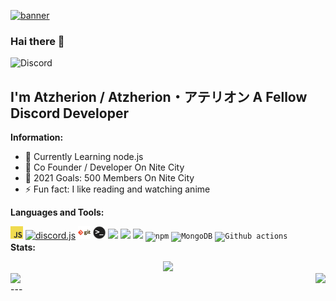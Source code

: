 [![banner](https://media.discordapp.net/attachments/770088352811581470/784650445464797195/20201205_132025.jpg?width=922&height=308)](atzhertheforgetten.github.io)

### Hai there 👋

![Discord](https://discord.c99.nl/widget/theme-2/765363887561506837.png)

## I'm Atzherion / Atzherion・アテリオン A Fellow Discord Developer

 **Information:**
 
- 🌱 Currently Learning node.js
- 🔭 Co Founder / Developer On Nite City
- 🥅 2021 Goals: 500 Members On Nite City
- ⚡ Fun fact: I like reading and watching anime

**Languages and Tools:**  


<code><img height="20" src="https://raw.githubusercontent.com/github/explore/80688e429a7d4ef2fca1e82350fe8e3517d3494d/topics/javascript/javascript.png"></code>
<a href="https://discord.js.org"><img src="https://cdn.discordapp.com/attachments/740865034887888996/740865173065170994/logo-square.png" width="20" alt="discord.js" /></a>
<code><img height="20" src="https://raw.githubusercontent.com/github/explore/80688e429a7d4ef2fca1e82350fe8e3517d3494d/topics/git/git.png"></code>
<code><img height="20" src="https://raw.githubusercontent.com/github/explore/80688e429a7d4ef2fca1e82350fe8e3517d3494d/topics/terminal/terminal.png"></code>
<code><img height="20" src="https://img.shields.io/badge/-Nodejs-43853d?style=flat-square&logo=Node.js&logoColor=white"/></code>
<code><img height="20" src="https://img.shields.io/badge/-HTML5-E34F26?style=flat-square&logo=html5&logoColor=white" /></code>
<code><img height="20" src="https://img.shields.io/badge/-Heroku-430098?style=flat-square&logo=heroku&logoColor=white" /></code>
<code><img alt="npm" src="https://img.shields.io/badge/-NPM-CB3837?style=flat-square&logo=npm&logoColor=white" /></code>
<code><img alt="MongoDB" src="https://img.shields.io/badge/-MongoDB-13aa52?style=flat-square&logo=mongodb&logoColor=white" /></code>
<code><img alt="Github actions" src="https://img.shields.io/badge/-Github_Actions-2088FF?style=flat-square&logo=github-actions&logoColor=white" /></code>
<br />
**Stats:**  


<div align="center"><img src="https://github-profile-trophy.vercel.app/?username=AtzherTheForgetten&theme=dracula&count_private=true"></div>
<img align="left" src="https://github-readme-stats.vercel.app/api?username=AtzherTheForgetten&show_icons=true&hide_border=true&theme=tokyonight"><img align="right" src="https://github-readme-stats.vercel.app/api/top-langs/?username=AtzherTheForgetten&theme=tokyonight&hide=batchfile">
<br />
---

[website]: https://codeSTACKr.com
[course]: http://vsCodeHero.com
[twitter]: https://twitter.com/codeSTACKr
[youtube]: https://youtube.com/codeSTACKr
[instagram]: https://instagram.com/codeSTACKr
[linkedin]: https://linkedin.com/in/codeSTACKr
[webdevplaylist]: https://www.youtube.com/playlist?list=PLkwxH9e_vrAJ0WbEsFA9W3I1W-g_BTsbt
[jsplaylist]: https://www.youtube.com/playlist?list=PLkwxH9e_vrALRJKu7wfXby3MKeflhTu6B
[cssplaylist]: https://www.youtube.com/playlist?list=PLkwxH9e_vrALSdvZuEh6gqQdmDoDIoqz4
[reactplaylist]: https://www.youtube.com/playlist?list=PLkwxH9e_vrAK4TdffpxKY3QGyHCpxFcQ0
